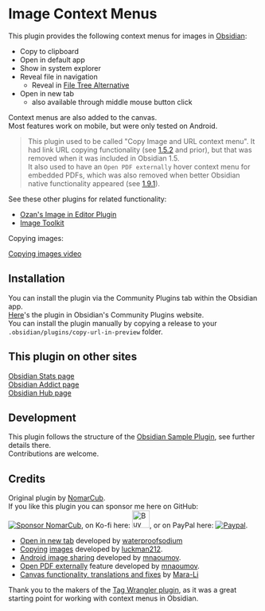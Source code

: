 # Image Context Menus

This plugin provides the following context menus for images in [Obsidian](https://obsidian.md/):
- Copy to clipboard
- Open in default app
- Show in system explorer
- Reveal file in navigation
  - Reveal in [File Tree Alternative](https://github.com/ozntel/file-tree-alternative)
- Open in new tab
  - also available through middle mouse button click

Context menus are also added to the canvas.  
Most features work on mobile, but were only tested on Android.

> This plugin used to be called "Copy Image and URL context menu". It had link URL copying functionality (see [1.5.2](https://github.com/NomarCub/obsidian-copy-url-in-preview/tree/1.5.2) and prior), but that was removed when it was included in Obsidian 1.5.  
> It also used to have an `Open PDF externally` hover context menu for embedded PDFs, which was also removed when better Obsidian native functionality appeared (see [1.9.1](https://github.com/NomarCub/obsidian-copy-url-in-preview/tree/1.9.1)).

See these other plugins for related functionality:
- [Ozan's Image in Editor Plugin](https://github.com/ozntel/oz-image-in-editor-obsidian)
- [Image Toolkit](https://github.com/sissilab/obsidian-image-toolkit)

Copying images:

[Copying images video](https://user-images.githubusercontent.com/1992842/132140547-fead74c1-4bec-489a-945c-f28cbba43493.mp4)

## Installation

You can install the plugin via the Community Plugins tab within the Obsidian app.  
[Here](https://obsidian.md/plugins?id=copy-url-in-preview)'s the plugin in Obsidian's Community Plugins website.  
You can install the plugin manually by copying a release to your `.obsidian/plugins/copy-url-in-preview` folder.

## This plugin on other sites

[Obsidian Stats page](https://www.moritzjung.dev/obsidian-stats/plugins/copy-url-in-preview/)  
[Obsidian Addict page](https://obsidianaddict.com/plugin/copy-url-in-preview/)  
[Obsidian Hub page](https://publish.obsidian.md/hub/02+-+Community+Expansions/02.05+All+Community+Expansions/Plugins/copy-url-in-preview)

## Development

This plugin follows the structure of the [Obsidian Sample Plugin](https://github.com/obsidianmd/obsidian-sample-plugin), see further details there.  
Contributions are welcome.

## Credits

Original plugin by [NomarCub](https://github.com/NomarCub).  
If you like this plugin you can sponsor me here on GitHub: [![Sponsor NomarCub](https://img.shields.io/static/v1?label=Sponsor%20NomarCub&message=%E2%9D%A4&logo=GitHub&color=%23fe8e86)](https://github.com/sponsors/NomarCub), on Ko-fi here: <a href='https://ko-fi.com/nomarcub' target='_blank'><img height='35' src='https://az743702.vo.msecnd.net/cdn/kofi3.png?v=0' alt='Buy Me a Coffee at ko-fi.com' /></a>, or on PayPal here: [![Paypal](https://img.shields.io/badge/paypal-nomarcub-yellow?style=social&logo=paypal)](https://paypal.me/nomarcub).

- [Open in new tab](https://github.com/NomarCub/obsidian-copy-url-in-preview/pull/37) developed by [waterproofsodium](https://github.com/waterproofsodium)
- [Copying](https://github.com/NomarCub/obsidian-copy-url-in-preview/pull/2) [images](https://github.com/NomarCub/obsidian-copy-url-in-preview/pull/3) developed by [luckman212](https://github.com/luckman212).
- [Android image sharing](https://github.com/NomarCub/obsidian-copy-url-in-preview/issues/5) developed by [mnaoumov](https://github.com/mnaoumov).
- [Open PDF externally](https://github.com/NomarCub/obsidian-copy-url-in-preview/issues/9) feature developed by [mnaoumov](https://github.com/mnaoumov).
- [Canvas functionality, translations and fixes](https://github.com/NomarCub/obsidian-copy-url-in-preview/pull/40) by [Mara-Li](https://github.com/Mara-Li)

Thank you to the makers of the [Tag Wrangler plugin](https://github.com/pjeby/tag-wrangler), as it was a great starting point for working with context menus in Obsidian.
